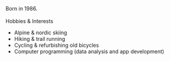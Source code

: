 Born in 1986.</br></br>
Hobbies & Interests
- Alpine & nordic skiing
- Hiking & trail running
- Cycling & refurbishing old bicycles
- Computer programming (data analysis and app development)